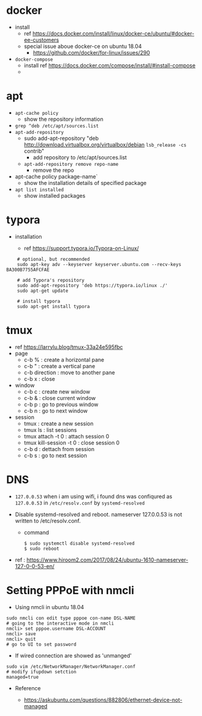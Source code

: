 # docker

- install
  - ref  https://docs.docker.com/install/linux/docker-ce/ubuntu/#docker-ee-customers
  - special issue aboue docker-ce on ubuntu 18.04
    - https://github.com/docker/for-linux/issues/290
- `docker-compose`
  - install ref https://docs.docker.com/compose/install/#install-compose
  -  



# apt

- `apt-cache policy`
  - show the repository information
- `grep ^deb /etc/apt/sources.list`
- `apt-add-repository`
  - sudo add-apt-repository "deb http://download.virtualbox.org/virtualbox/debian `lsb_release -cs` contrib"
    - add repository to /etc/apt/sources.list
  - `apt-add-repository remove repo-name`
    - remove the repo 
- apt-cache policy package-name` 
  - show the installation details of specified package
- `apt list installed`
  - show installed packages
  	 ​		 

# typora

- installation

  - ref https://support.typora.io/Typora-on-Linux/

```shell
    # optional, but recommended
    sudo apt-key adv --keyserver keyserver.ubuntu.com --recv-keys BA300B7755AFCFAE
    
    # add Typora's repository
    sudo add-apt-repository 'deb https://typora.io/linux ./'
    sudo apt-get update
    
    # install typora
    sudo apt-get install typora
```

# tmux

- ref https://larrylu.blog/tmux-33a24e595fbc
- page 
  - c-b % : create a horizontal pane
  - c-b " : create a vertical pane
  - c-b direction : move to another pane
  - c-b x : close
- window
  - c-b c : create new window
  - c-b & : close current window
  - c-b p : go to previous window
  - c-b n : go to next window
- session
  - tmux : create a new session
  - tmux ls : list sessions
  - tmux attach -t 0 : attach session 0
  - tmux kill-session -t 0 : close session 0
  - c-b d : dettach from session
  - c-b s : go to next session

# DNS
- `127.0.0.53` when i am using wifi, i found dns was confiqured as `127.0.0.53` in `/etc/resolv.conf` by `systemd-resolved`

- Disable systemd-resolved and reboot. nameserver 127.0.0.53 is not written to /etc/resolv.conf. 

  - command

    ```
    $ sudo systemctl disable systemd-resolved
    $ sudo reboot
    ```

- ref : https://www.hiroom2.com/2017/08/24/ubuntu-1610-nameserver-127-0-0-53-en/



# Setting PPPoE with nmcli

- Using nmcli in ubuntu 18.04

```shell
sudo nmcli con edit type pppoe con-name DSL-NAME
# going to the interactive mode in nmcli
nmcli> set pppoe.username DSL-ACCOUNT
nmcli> save
nmcli> quit
# go to UI to set password	
```

- If wired connection are showed as 'unmanged'

```shell
sudo vim /etc/NetworkManager/NetworkManager.conf
# modify ifupdown setction
managed=true
```

- Reference

  - https://askubuntu.com/questions/882806/ethernet-device-not-managed

    